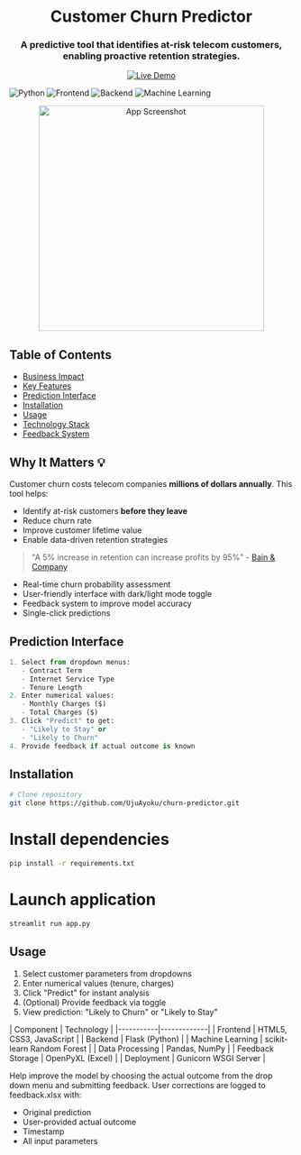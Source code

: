 <a id="readme-top"></a>

<div align="center">
  <h1>Customer Churn Predictor</h1>
  <h3>A predictive tool that identifies at-risk telecom customers, enabling proactive retention strategies.</h3>
  
  [![Live Demo](https://img.shields.io/badge/Try-Live_Demo-green)]()

</div>

![Python](https://img.shields.io/badge/python-3670A0?style=for-the-badge&logo=python&logoColor=ffdd54)
![Frontend](https://img.shields.io/badge/Frontend-HTML5/CSS3/JS-FF5722?style=for-the-badge)
![Backend](https://img.shields.io/badge/Backend-Flask-000000?style=for-the-badge&logo=flask&logoColor=white)
![Machine Learning](https://img.shields.io/badge/ML-Random_Forest-96%25_FI_Score-blueviolet)

<div align="center">
  <img src="https://via.placeholder.com/600x400?text=Churn+Predictor+Interface" alt="App Screenshot" width="400">
</div>

## Table of Contents
- [Business Impact](#business-impact)
- [Key Features](#key-features)
- [Prediction Interface](#prediction-interface)
- [Installation](#installation)
- [Usage](#usage)
- [Technology Stack](#technology-stack)
- [Feedback System](#feedback-system)

<a id="why-it-matters"></a>
## Why It Matters 💡

Customer churn costs telecom companies **millions of dollars annually**. This tool helps:
- Identify at-risk customers **before they leave**
- Reduce churn rate  
- Improve customer lifetime value
- Enable data-driven retention strategies

> "A 5% increase in retention can increase profits by 95%" - [Bain & Company](https://www.bain.com/insights/retaining-customers-is-the-real-challenge/)

<a id="key-features"></a>
- Real-time churn probability assessment
- User-friendly interface with dark/light mode toggle
- Feedback system to improve model accuracy
- Single-click predictions

<a id="prediction-interface"></a>
## Prediction Interface  

```python
1. Select from dropdown menus:
   - Contract Term
   - Internet Service Type
   - Tenure Length
2. Enter numerical values:
   - Monthly Charges ($)
   - Total Charges ($)
3. Click "Predict" to get:
   - "Likely to Stay" or 
   - "Likely to Churn"
4. Provide feedback if actual outcome is known
```

<a id="installation"></a>
## Installation  

```bash
# Clone repository
git clone https://github.com/UjuAyoku/churn-predictor.git
```
# Install dependencies
```bash
pip install -r requirements.txt
```

# Launch application
```bash
streamlit run app.py
```

<a id="usage"></a>
## Usage
1. Select customer parameters from dropdowns
2. Enter numerical values (tenure, charges)
3. Click "Predict" for instant analysis
4. (Optional) Provide feedback via toggle
5. View prediction: "Likely to Churn" or "Likely to Stay"

<a id="technology-stack"></a>
| Component | Technology |
|-----------|-------------|
| Frontend | HTML5, CSS3, JavaScript  |
| Backend | Flask (Python)  |
| Machine Learning | scikit-learn Random Forest |
| Data Processing | Pandas, NumPy |
| Feedback Storage | OpenPyXL (Excel) |
| Deployment | Gunicorn WSGI Server |

<a id="feedback-system"></a>
Help improve the model by choosing the actual outcome from the drop down menu and submitting feedback.
User corrections are logged to feedback.xlsx with:
- Original prediction
- User-provided actual outcome
- Timestamp
- All input parameters
